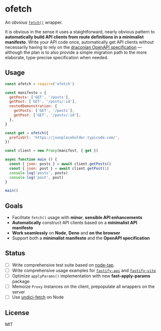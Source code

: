# ofetch

An _obvious_ [`fetch()`](https://fetch.spec.whatwg.org/) wrapper.

It is obvious in the sense it uses a staightforward, nearly obvious pattern to **automatically build API clients from route definitions in a minimalist manifesto**. Write your API code once, automatically get API clients without necessarily having to rely on the [draconian OpenAPI specification](https://swagger.io/docs/specification/basic-structure/) — although the plan is to also provide a simple migration path to the more elaborate, type-precise specification when needed.

## Usage

```js
const ofetch = require('ofetch')

const manifesto = {
  getPosts: ['GET', '/posts'],
  getPost: ['GET', '/posts/:id'],
  nestedDemonstration: {
    getPosts: ['GET', '/posts'],
    getPost: ['GET', '/posts/:id'],  
  },
}

const get = ofetch({
  prefixUrl: 'https://jsonplaceholder.typicode.com/',
})

const client = new Proxy(manifest, { get })

async function main () {
  const { json: posts } = await client.getPosts()
  const { json: post } = await client.getPost(1)
  console.log('posts', posts)
  console.log('post', post)
}

main()
```

## Goals

- Facilitate `fetch()` usage with **minor**, **sensible API enhancements**
- **Automatically** construct API clients based on a **minimalist API manifesto**
- **Work seamlessly** on **Node**, **Deno** and **on the browser**
- Support both a **minimalist manifesto** and the **OpenAPI specification** 

## Status

- [ ] Write comprehensive test suite based on [node-tap](https://node-tap.org/).
- [ ] Write comprehensive usage examples for [`fastify-api`][fa] and [`fastify-vite`][fv]
- [ ] Optimize `applyParams()` implementation with new **fast-apply-params** package
- [ ] Memoize `Proxy` instances on the client, prepopulate all wrappers on the server
- [ ] Use [undici-fetch](https://github.com/Ethan-Arrowood/undici-fetch) on Node

[fa]: https://github.com/galvez/fastify-api
[fv]: https://github.com/galvez/fastify-vite

## License

MIT
